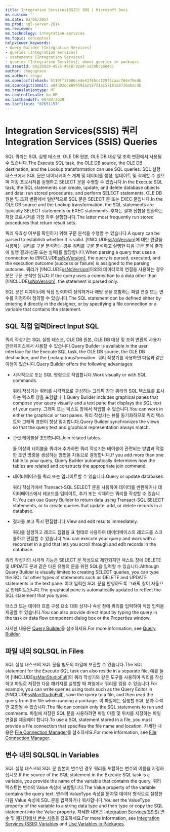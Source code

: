 ```yaml
---
title: Integration Services(SSIS) 쿼리 | Microsoft Docs
ms.custom: ''
ms.date: 03/06/2017
ms.prod: sql-server-2014
ms.reviewer: ''
ms.technology: integration-services
ms.topic: conceptual
helpviewer_keywords:
- Query Builder [Integration Services]
- queries [Integration Services]
- statements [Integration Services]
- queries [Integration Services], about queries in packages
ms.assetid: 8822bd29-4575-46c8-92a0-1a39bc2604c1
author: chugugrace
ms.author: chugu
ms.openlocfilehash: 5119ff27606ce4e43f65cc129f3caac764e78e0b
ms.sourcegitcommit: ad4d92dce894592a259721a1571b1d8736abacdb
ms.translationtype: MT
ms.contentlocale: ko-KR
ms.lasthandoff: 08/04/2020
ms.locfileid: "87651157"
---
```

# <a name="integration-services-ssis-queries"></a><span data-ttu-id="9a9a2-102">Integration Services(SSIS) 쿼리</span><span class="sxs-lookup"><span data-stu-id="9a9a2-102">Integration Services (SSIS) Queries</span></span>
  <span data-ttu-id="9a9a2-103">SQL 쿼리는 SQL 실행 태스크, OLE DB 원본, OLE DB 대상 및 조회 변환에서 사용될 수 있습니다.</span><span class="sxs-lookup"><span data-stu-id="9a9a2-103">The Execute SQL task, the OLE DB source, the OLE DB destination, and the Lookup transformation can use SQL queries.</span></span> <span data-ttu-id="9a9a2-104">SQL 실행 태스크에서 SQL 문은 데이터베이스 개체 및 데이터를 생성, 업데이트 및 삭제할 수 있으며 저장 프로시저를 실행하고 SELECT 문을 수행할 수 있습니다.</span><span class="sxs-lookup"><span data-stu-id="9a9a2-104">In the Execute SQL task, the SQL statements can create, update, and delete database objects and data; run stored procedures; and perform SELECT statements.</span></span> <span data-ttu-id="9a9a2-105">OLE DB 원본 및 조회 변환에서 일반적으로 SQL 문은 SELECT 문 또는 EXEC 문입니다.</span><span class="sxs-lookup"><span data-stu-id="9a9a2-105">In the OLE DB source and the Lookup transformation, the SQL statements are typically SELECT statements or EXEC statements.</span></span> <span data-ttu-id="9a9a2-106">후자는 결과 집합을 반환하는 저장 프로시저를 가장 자주 실행합니다.</span><span class="sxs-lookup"><span data-stu-id="9a9a2-106">The latter most frequently run stored procedures that return result sets.</span></span>  
  
 <span data-ttu-id="9a9a2-107">쿼리 유효성 여부를 확인하기 위해 구문 분석을 수행할 수 있습니다.</span><span class="sxs-lookup"><span data-stu-id="9a9a2-107">A query can be parsed to establish whether it is valid.</span></span> <span data-ttu-id="9a9a2-108">[!INCLUDE[ssNoVersion](../includes/ssnoversion-md.md)]에 대한 연결을 사용하는 쿼리를 구문 분석하는 경우 쿼리를 구문 분석하고 실행한 다음 구문 분석 결과에 실행 결과(성공 또는 실패)를 할당합니다.</span><span class="sxs-lookup"><span data-stu-id="9a9a2-108">When parsing a query that uses a connection to [!INCLUDE[ssNoVersion](../includes/ssnoversion-md.md)], the query is parsed, executed, and the execution outcome (success or failure) is assigned to the parsing outcome.</span></span> <span data-ttu-id="9a9a2-109">쿼리가 [!INCLUDE[ssNoVersion](../includes/ssnoversion-md.md)]이외의 데이터로의 연결을 사용하는 경우 문은 구문 분석만 됩니다.</span><span class="sxs-lookup"><span data-stu-id="9a9a2-109">If the query uses a connection to a data other than [!INCLUDE[ssNoVersion](../includes/ssnoversion-md.md)], the statement is parsed only.</span></span>  
  
 <span data-ttu-id="9a9a2-110">SQL 문은 디자이너에 직접 입력하여 정의하거나 해당 문을 포함하는 파일 연결 또는 변수를 지정하여 정의할 수 있습니다.</span><span class="sxs-lookup"><span data-stu-id="9a9a2-110">The SQL statement can be defined either by entering it directly in the designer, or by specifying a file connection or a variable that contains the statement.</span></span>  
  
## <a name="direct-input-sql"></a><span data-ttu-id="9a9a2-111">SQL 직접 입력</span><span class="sxs-lookup"><span data-stu-id="9a9a2-111">Direct Input SQL</span></span>  
 <span data-ttu-id="9a9a2-112">쿼리 작성기는 SQL 실행 태스크, OLE DB 원본, OLE DB 대상 및 조회 변환의 사용자 인터페이스에서 사용할 수 있습니다.</span><span class="sxs-lookup"><span data-stu-id="9a9a2-112">Query Builder is available in the user interface for the Execute SQL task, the OLE DB source, the OLE DB destination, and the Lookup transformation.</span></span> <span data-ttu-id="9a9a2-113">쿼리 작성기를 사용하면 다음과 같은 이점이 있습니다.</span><span class="sxs-lookup"><span data-stu-id="9a9a2-113">Query Builder offers the following advantages:</span></span>  
  
-   <span data-ttu-id="9a9a2-114">시각적으로 또는 SQL 명령으로 작업합니다.</span><span class="sxs-lookup"><span data-stu-id="9a9a2-114">Work visually or with SQL commands.</span></span>  
  
     <span data-ttu-id="9a9a2-115">쿼리 작성기는 쿼리를 시각적으로 구성하는 그래픽 창과 쿼리의 SQL 텍스트를 표시하는 텍스트 창을 포함합니다.</span><span class="sxs-lookup"><span data-stu-id="9a9a2-115">Query Builder includes graphical panes that compose your query visually and a text pane that displays the SQL text of your query.</span></span> <span data-ttu-id="9a9a2-116">그래픽 또는 텍스트 창에서 작업할 수 있습니다.</span><span class="sxs-lookup"><span data-stu-id="9a9a2-116">You can work in either the graphical or text panes.</span></span> <span data-ttu-id="9a9a2-117">쿼리 작성기는 뷰를 동기화하므로 쿼리 텍스트와 그래픽 표현이 항상 일치합니다.</span><span class="sxs-lookup"><span data-stu-id="9a9a2-117">Query Builder synchronizes the views so that the query text and graphical representation always match.</span></span>  
  
-   <span data-ttu-id="9a9a2-118">관련 테이블을 조인합니다.</span><span class="sxs-lookup"><span data-stu-id="9a9a2-118">Join related tables.</span></span>  
  
     <span data-ttu-id="9a9a2-119">둘 이상의 테이블을 쿼리에 추가하면 쿼리 작성기는 테이블이 관련되는 방법과 적절한 조인 명령을 생성하는 방법을 자동으로 결정합니다.</span><span class="sxs-lookup"><span data-stu-id="9a9a2-119">If you add more than one table to your query, Query Builder automatically determines how the tables are related and constructs the appropriate join command.</span></span>  
  
-   <span data-ttu-id="9a9a2-120">데이터베이스를 쿼리 또는 업데이트할 수 있습니다.</span><span class="sxs-lookup"><span data-stu-id="9a9a2-120">Query or update databases.</span></span>  
  
     <span data-ttu-id="9a9a2-121">쿼리 작성기에서 Transact-SQL SELECT 문을 사용하여 데이터를 반환하거나 데이터베이스에서 레코드를 업데이트, 추가 또는 삭제하는 쿼리를 작성할 수 있습니다.</span><span class="sxs-lookup"><span data-stu-id="9a9a2-121">You can use Query Builder to return data using Transact-SQL SELECT statements, or to create queries that update, add, or delete records in a database.</span></span>  
  
-   <span data-ttu-id="9a9a2-122">결과를 보고 즉시 편집합니다.</span><span class="sxs-lookup"><span data-stu-id="9a9a2-122">View and edit results immediately.</span></span>  
  
     <span data-ttu-id="9a9a2-123">쿼리를 실행하고 레코드 집합을 표 형태로 사용하여 데이터베이스의 레코드를 스크롤하고 편집할 수 있습니다.</span><span class="sxs-lookup"><span data-stu-id="9a9a2-123">You can execute your query and work with a recordset in a grid that lets you scroll through and edit records in the database.</span></span>  
  
 <span data-ttu-id="9a9a2-124">쿼리 작성기의 시각적 기능은 SELECT 문 작성으로 제한되지만 텍스트 창에 DELETE 및 UPDATE 문과 같은 다른 유형의 문을 위한 SQL을 입력할 수 있습니다.</span><span class="sxs-lookup"><span data-stu-id="9a9a2-124">Although Query Builder is visually limited to creating SELECT queries, you can type the SQL for other types of statements such as DELETE and UPDATE statements in the text pane.</span></span> <span data-ttu-id="9a9a2-125">이때 입력한 SQL 문을 반영하도록 그래픽 창이 자동으로 업데이트됩니다.</span><span class="sxs-lookup"><span data-stu-id="9a9a2-125">The graphical pane is automatically updated to reflect the SQL statement that you typed.</span></span>  
  
 <span data-ttu-id="9a9a2-126">태스크 또는 데이터 흐름 구성 요소 대화 상자나 속성 창에 쿼리를 입력하여 직접 입력을 제공할 수 있습니다.</span><span class="sxs-lookup"><span data-stu-id="9a9a2-126">You can also provide direct input by typing the query in the task or data flow component dialog box or the Properties window.</span></span>  
  
 <span data-ttu-id="9a9a2-127">자세한 내용은 [Query Builder](../../2014/integration-services/query-builder.md)을 참조하세요.</span><span class="sxs-lookup"><span data-stu-id="9a9a2-127">For more information, see [Query Builder](../../2014/integration-services/query-builder.md).</span></span>  
  
## <a name="sql-in-files"></a><span data-ttu-id="9a9a2-128">파일 내의 SQL</span><span class="sxs-lookup"><span data-stu-id="9a9a2-128">SQL in Files</span></span>  
 <span data-ttu-id="9a9a2-129">SQL 실행 태스크의 SQL 문을 별도의 파일에 보관할 수 있습니다.</span><span class="sxs-lookup"><span data-stu-id="9a9a2-129">The SQL statement for the Execute SQL task can also reside in a separate file.</span></span> <span data-ttu-id="9a9a2-130">예를 들어 [!INCLUDE[ssManStudioFull](../includes/ssmanstudiofull-md.md)]의 쿼리 작성기와 같은 도구를 사용하여 쿼리를 작성하고 파일로 저장한 다음 패키지를 실행할 때 파일에서 쿼리를 읽을 수 있습니다.</span><span class="sxs-lookup"><span data-stu-id="9a9a2-130">For example, you can write queries using tools such as the Query Editor in [!INCLUDE[ssManStudioFull](../includes/ssmanstudiofull-md.md)], save the query to a file, and then read the query from the file when running a package.</span></span> <span data-ttu-id="9a9a2-131">이 파일에는 실행할 SQL 문과 주석만 포함될 수 있습니다.</span><span class="sxs-lookup"><span data-stu-id="9a9a2-131">The file can contain only the SQL statements to run and comments.</span></span> <span data-ttu-id="9a9a2-132">파일에 저장된 SQL 문을 사용하려면 파일 이름 및 위치를 지정하는 파일 연결을 제공해야 합니다.</span><span class="sxs-lookup"><span data-stu-id="9a9a2-132">To use a SQL statement stored in a file, you must provide a file connection that specifies the file name and location.</span></span> <span data-ttu-id="9a9a2-133">자세한 내용은 [File Connection Manager](connection-manager/file-connection-manager.md)를 참조하세요.</span><span class="sxs-lookup"><span data-stu-id="9a9a2-133">For more information, see [File Connection Manager](connection-manager/file-connection-manager.md).</span></span>  
  
## <a name="sql-in-variables"></a><span data-ttu-id="9a9a2-134">변수 내의 SQL</span><span class="sxs-lookup"><span data-stu-id="9a9a2-134">SQL in Variables</span></span>  
 <span data-ttu-id="9a9a2-135">SQL 실행 태스크의 SQL 문 원본이 변수인 경우 쿼리를 포함하는 변수의 이름을 지정하십시오.</span><span class="sxs-lookup"><span data-stu-id="9a9a2-135">If the source of the SQL statement in the Execute SQL task is a variable, you provide the name of the variable that contains the query.</span></span> <span data-ttu-id="9a9a2-136">쿼리 텍스트는 변수의 Value 속성에 포함됩니다.</span><span class="sxs-lookup"><span data-stu-id="9a9a2-136">The Value property of the variable contains the query text.</span></span> <span data-ttu-id="9a9a2-137">변수의 ValueType 속성을 문자열 데이터 형식으로 설정한 다음 Value 속성에 SQL 문을 입력하거나 복사합니다.</span><span class="sxs-lookup"><span data-stu-id="9a9a2-137">You set the ValueType property of the variable to a string data type and then type or copy the SQL statement into the Value property.</span></span> <span data-ttu-id="9a9a2-138">자세한 내용은 [Integration Services&#40;SSIS&#41; 변수](integration-services-ssis-variables.md) 및 [패키지에서 변수 사용](../../2014/integration-services/use-variables-in-packages.md)을 참조하세요.</span><span class="sxs-lookup"><span data-stu-id="9a9a2-138">For more information, see [Integration Services &#40;SSIS&#41; Variables](integration-services-ssis-variables.md) and [Use Variables in Packages](../../2014/integration-services/use-variables-in-packages.md).</span></span>  
  
  

